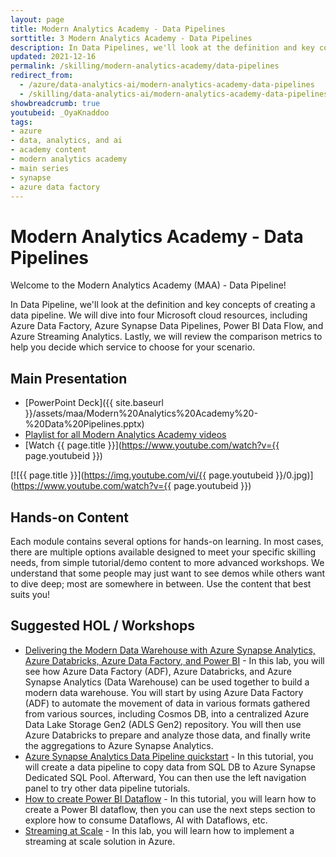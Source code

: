 ```yaml
---
layout: page
title: Modern Analytics Academy - Data Pipelines
sorttitle: 3 Modern Analytics Academy - Data Pipelines
description: In Data Pipelines, we'll look at the definition and key concepts of creating a data pipeline. We will dive into four Microsoft cloud resources, including Azure Data Factory, Azure Synapse Data Pipelines, Power BI Data Flow, and Azure Streaming Analytics. Lastly, we will review the comparison metrics to help you decide which service to choose for your scenario.
updated: 2021-12-16
permalink: /skilling/modern-analytics-academy/data-pipelines
redirect_from:
  - /azure/data-analytics-ai/modern-analytics-academy-data-pipelines
  - /skilling/data-analytics-ai/modern-analytics-academy-data-pipelines
showbreadcrumb: true
youtubeid: _OyaKnaddoo
tags: 
- azure
- data, analytics, and ai
- academy content
- modern analytics academy
- main series
- synapse
- azure data factory
---
```


# Modern Analytics Academy - Data Pipelines

Welcome to the Modern Analytics Academy (MAA) - Data Pipeline!

In Data Pipeline, we'll look at the definition and key concepts of creating a data pipeline. We will dive into four Microsoft cloud resources, including Azure Data Factory, Azure Synapse Data Pipelines, Power BI Data Flow, and Azure Streaming Analytics. Lastly, we will review the comparison metrics to help you decide which service to choose for your scenario.

## Main Presentation

* [PowerPoint Deck]({{ site.baseurl }}/assets/maa/Modern%20Analytics%20Academy%20-%20Data%20Pipelines.pptx)
* [Playlist for all Modern Analytics Academy videos](https://www.youtube.com/playlist?list=PL8_VXqhvJI9DtxeuFmmQ0V6Z_zL0MXnnI)
* [Watch {{ page.title }}](https://www.youtube.com/watch?v={{ page.youtubeid }})

[![{{ page.title }}](https://img.youtube.com/vi/{{ page.youtubeid }}/0.jpg)](https://www.youtube.com/watch?v={{ page.youtubeid }})

## Hands-on Content

Each module contains several options for hands-on learning. In most cases, there are multiple options available designed to meet your specific skilling needs, from simple tutorial/demo content to more advanced workshops. We understand that some people may just want to see demos while others want to dive deep; most are somewhere in between. Use the content that best suits you!

## Suggested HOL / Workshops

* [Delivering the Modern Data Warehouse with Azure Synapse Analytics, Azure Databricks, Azure Data Factory, and Power BI](https://github.com/solliancenet/tech-immersion-data-ai/blob/master/data-exp6/README.md) - In this lab, you will see how Azure Data Factory (ADF), Azure Databricks, and Azure Synapse Analytics (Data Warehouse) can be used together to build a modern data warehouse. You will start by using Azure Data Factory (ADF) to automate the movement of data in various formats gathered from various sources, including Cosmos DB, into a centralized Azure Data Lake Storage Gen2 (ADLS Gen2) repository. You will then use Azure Databricks to prepare and analyze those data, and finally write the aggregations to Azure Synapse Analytics.
* [Azure Synapse Analytics Data Pipeline quickstart](https://docs.microsoft.com/en-us/azure/synapse-analytics/quickstart-copy-activity-load-sql-pool) - In this tutorial, you will create a data pipeline to copy data from SQL DB to Azure Synapse Dedicated SQL Pool. Afterward, You can then use the left navigation panel to try other data pipeline  tutorials. 
* [How to create Power BI Dataflow](https://docs.microsoft.com/en-us/power-bi/transform-model/dataflows/dataflows-create) - In this tutorial, you will learn how to create a Power BI dataflow, then you can use the next steps section to explore how to consume Dataflows, AI with Dataflows, etc.
* [Streaming at Scale](https://github.com/Azure-Samples/streaming-at-scale) - In this lab, you will learn how to implement a streaming at scale solution in Azure.
